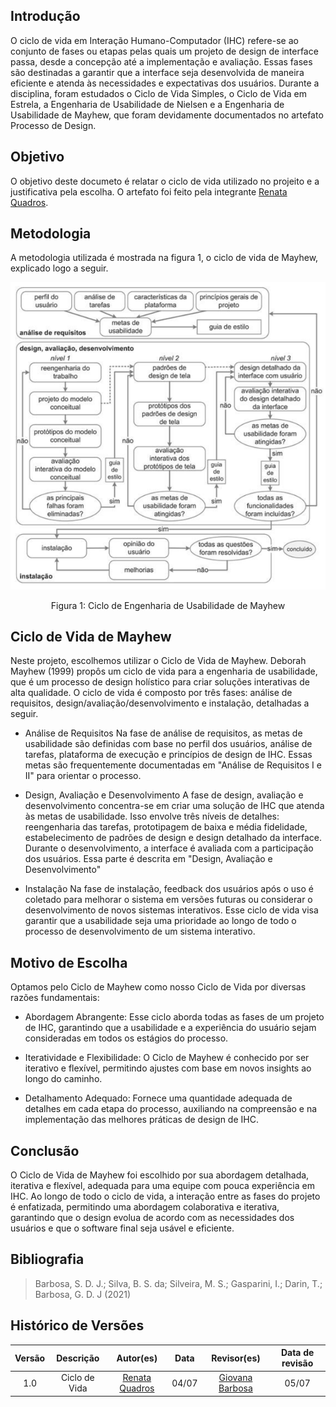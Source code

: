 ## Introdução
O ciclo de vida em Interação Humano-Computador (IHC) refere-se ao conjunto de fases ou etapas pelas quais um projeto de design de interface passa, desde a concepção até a implementação e avaliação. Essas fases são destinadas a garantir que a interface seja desenvolvida de maneira eficiente e atenda às necessidades e expectativas dos usuários. Durante a disciplina, foram estudados o Ciclo de Vida Simples, o Ciclo de Vida em Estrela, a Engenharia de Usabilidade de Nielsen e a Engenharia de Usabilidade de Mayhew, que foram devidamente documentados no artefato Processo de Design.

## Objetivo
O objetivo deste documeto é relatar o ciclo de vida utilizado no projeito e a justificativa pela escolha. O artefato foi feito pela integrante [Renata Quadros](https://github.com/Renatinha28).

## Metodologia
A metodologia utilizada é mostrada na figura 1, o ciclo de vida de Mayhew, explicado logo a seguir.

![Engenharia de Usabilidade de Mayhew](../assets/planejamento/ciclo-eng-mayhew.png)
<div align="center">
<p> Figura 1: Ciclo de Engenharia de Usabilidade de Mayhew</p> 
</div>


## Ciclo de Vida de Mayhew
Neste projeto, escolhemos utilizar o Ciclo de Vida de Mayhew. Deborah Mayhew (1999) propôs um ciclo de vida para a engenharia de usabilidade, que é um processo de design holístico para criar soluções interativas de alta qualidade. O ciclo de vida é composto por três fases: análise de requisitos, design/avaliação/desenvolvimento e instalação, detalhadas a seguir.

- Análise de Requisitos
Na fase de análise de requisitos, as metas de usabilidade são definidas com base no perfil dos usuários, análise de tarefas, plataforma de execução e princípios de design de IHC. Essas metas são frequentemente documentadas em "Análise de Requisitos I e II" para orientar o processo.

- Design, Avaliação e Desenvolvimento
A fase de design, avaliação e desenvolvimento concentra-se em criar uma solução de IHC que atenda às metas de usabilidade. Isso envolve três níveis de detalhes: reengenharia das tarefas, prototipagem de baixa e média fidelidade, estabelecimento de padrões de design e design detalhado da interface. Durante o desenvolvimento, a interface é avaliada com a participação dos usuários. Essa parte é descrita em "Design, Avaliação e Desenvolvimento"

- Instalação
Na fase de instalação, feedback dos usuários após o uso é coletado para melhorar o sistema em versões futuras ou considerar o desenvolvimento de novos sistemas interativos. Esse ciclo de vida visa garantir que a usabilidade seja uma prioridade ao longo de todo o processo de desenvolvimento de um sistema interativo.

## Motivo de Escolha
Optamos pelo Ciclo de Mayhew como nosso Ciclo de Vida por diversas razões fundamentais:

- Abordagem Abrangente: Esse ciclo aborda todas as fases de um projeto de IHC, garantindo que a usabilidade e a experiência do usuário sejam consideradas em todos os estágios do processo.

- Iteratividade e Flexibilidade: O Ciclo de Mayhew é conhecido por ser iterativo e flexível, permitindo ajustes com base em novos insights ao longo do caminho.

- Detalhamento Adequado: Fornece uma quantidade adequada de detalhes em cada etapa do processo, auxiliando na compreensão e na implementação das melhores práticas de design de IHC.

## Conclusão
O Ciclo de Vida de Mayhew foi escolhido por sua abordagem detalhada, iterativa e flexível, adequada para uma equipe com pouca experiência em IHC. Ao longo de todo o ciclo de vida, a interação entre as fases do projeto é enfatizada, permitindo uma abordagem colaborativa e iterativa, garantindo que o design evolua de acordo com as necessidades dos usuários e que o software final seja usável e eficiente.

## Bibliografia
> Barbosa, S. D. J.; Silva, B. S. da; Silveira, M. S.; Gasparini, I.; Darin, T.; Barbosa, G. D. J (2021) 

## Histórico de Versões

|     Versão       |     Descrição      |      Autor(es)      | Data           |  Revisor(es)          |Data de revisão|
| :----------------------------------------------------------: | :-------------------------------: | :-------------------------------------------------: | :-------------------------------: |  :-------------------------------: | :-------------------------------: |
| 1.0 | Ciclo de Vida | [Renata Quadros](https://github.com/Renatinha28)   | 04/07 |   [Giovana Barbosa](https://github.com/gio221)  | 05/07|